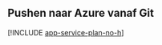 ## <a name="push-to-azure-from-git"></a>Pushen naar Azure vanaf Git

[!INCLUDE [app-service-plan-no-h](app-service-web-git-push-to-azure-no-h.md)]